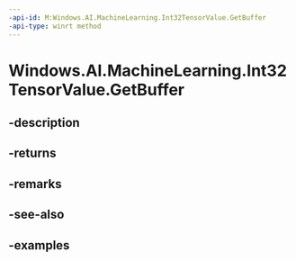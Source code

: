 ```yaml
---
-api-id: M:Windows.AI.MachineLearning.Int32TensorValue.GetBuffer
-api-type: winrt method
---
```


<!-- Method syntax.
public IVectorView<int> Int32TensorValue.GetBuffer()
-->

# Windows.AI.MachineLearning.Int32TensorValue.GetBuffer

## -description

## -returns

## -remarks

## -see-also

## -examples

